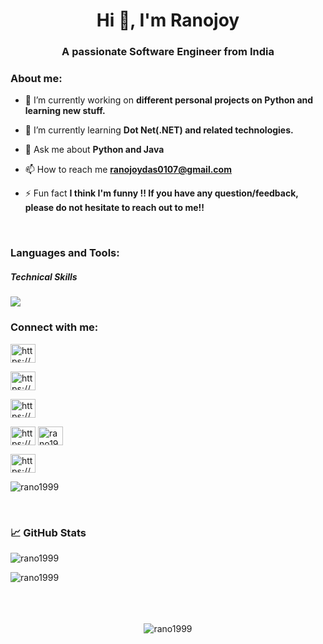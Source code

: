 
<h1 align="center">Hi 👋, I'm Ranojoy</h1>
<h3 align="center">A passionate Software Engineer from India</h3>

<h3 align="left">About me:</h3>

- 🔭 I’m currently working on **different personal projects on Python and learning new stuff.**

- 🌱 I’m currently learning **Dot Net(.NET) and related technologies.**

- 💬 Ask me about **Python and Java**

- 📫 How to reach me **ranojoydas0107@gmail.com**

- ⚡ Fun fact **I think I'm funny !! If you have any question/feedback, please do not hesitate to reach out to me!!**
</br>
</p>
<h3 align="left">Languages and Tools:</h5>
<h5>Technical Skills</h6>

<p align="left">
  <a href="https://skillicons.dev">
    <img src="https://skillicons.dev/icons?i=c,cpp,cs,java,py,js,html,css,dotnet,mysql,sqlite,git,github,vscode,visualstudio," />
  </a>
</p>



<h3 align="left">Connect with me:</h3>
<p align="left">

<a href="https://www.linkedin.com/in/ranojoydas" target="blank"><img align="center" src="https://raw.githubusercontent.com/rahuldkjain/github-profile-readme-generator/master/src/images/icons/Social/linked-in-alt.svg" alt="https://www.linkedin.com/in/ranojoydas" height="30" width="40" /></a>


<a href="https://www.facebook.com/ranojoy.das.33?mibextid=ZbWKwL" target="blank"><img align="center" src="https://raw.githubusercontent.com/rahuldkjain/github-profile-readme-generator/master/src/images/icons/Social/facebook.svg" alt="https://www.facebook.com/ranojoy.das.33?mibextid=zbwkwl" height="30" width="40" /></a>


<a href="https://instagram.com/https://www.instagram.com/the._crazy_soul/?igshid=mznlngnkzwq4mg%3d%3d" target="blank"><img align="center" src="https://raw.githubusercontent.com/rahuldkjain/github-profile-readme-generator/master/src/images/icons/Social/instagram.svg" alt="https://www.instagram.com/the._crazy_soul/?igshid=mznlngnkzwq4mg%3d%3d" height="30" width="40" /></a>


<a href="https://www.youtube.com/c/https://www.youtube.com/@rano5890" target="blank"><img align="center" src="https://raw.githubusercontent.com/rahuldkjain/github-profile-readme-generator/master/src/images/icons/Social/youtube.svg" alt="https://www.youtube.com/@rano5890" height="30" width="40" /></a>
<a href="https://www.leetcode.com/rano1999" target="blank"><img align="center" src="https://raw.githubusercontent.com/rahuldkjain/github-profile-readme-generator/master/src/images/icons/Social/leet-code.svg" alt="rano1999" height="30" width="40" /></a>


<a href="https://auth.geeksforgeeks.org/user/https://auth.geeksforgeeks.org/user/rano1999/?utm_source=geeksforgeeks&utm_medium=my_profile&utm_campaign=auth_user" target="blank"><img align="center" src="https://raw.githubusercontent.com/rahuldkjain/github-profile-readme-generator/master/src/images/icons/Social/geeks-for-geeks.svg" alt="https://auth.geeksforgeeks.org/user/rano1999/?utm_source=geeksforgeeks&utm_medium=my_profile&utm_campaign=auth_user" height="30" width="40" /></a>



<p><img align="center" src="https://github-readme-stats.vercel.app/api/top-langs?username=rano1999&show_icons=true&locale=en&layout=compact" alt="rano1999" /></p>
</br>

<h3>📈 GitHub Stats</h3> 
<p>&nbsp;<img align="left" src="https://github-readme-stats.vercel.app/api?username=rano1999&show_icons=true&theme=dark&count_private=true" alt="rano1999" /></p>
<p><img align="left" src="https://github-readme-streak-stats.herokuapp.com/?user=rano1999&" alt="rano1999" /></p>

</br>
</br>
</br>
</br>
<p></P>
<p align="center"> <img src="https://komarev.com/ghpvc/?username=rano1999&label=Profile%20views&color=0e75b6&style=flat" alt="rano1999" /> </p>

